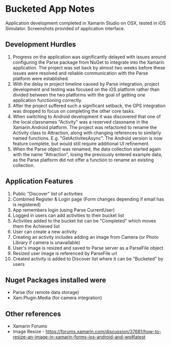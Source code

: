 # Bucketed App Notes

Application development completed in Xamarin Studio on OSX, tested in iOS Simulator.
Screenshots provided of application interface.

## Development Hurdles

1. Progress on the application was significantly delayed with issues around configuring the Parse package from NuGet to integrate into the Xamarin application. The project was set back by almost two weeks before these issues were resolved and reliable communication with the Parse platform were established.
2. With the delay in project timeline caused by Parse integration, project development and testing was focused on the iOS platform rather than divided between the two platforms with the goal of getting one application functioning correctly.
3. After the project suffered such a significant setback, the GPS integration was dropped to focus on completing the other core tasks.
4. When switching to Android development it was discovered that one of the local classnames "Activity" was a reserved classname in the Xamarin.Android platform. The project was refactored to rename the Activity class to Attraction, along with changing references to similarly named functions. E.g. "GetActivitesAsync". The Android version is now feature complete, but would still require additional UI refinement.
5. When the Parse object was renamed, the data collection started again with the name "Attraction", losing the previously entered example data, as the Parse platform did not offer a function to rename an existing collection.

## Application Features
1. Public "Discover" list of activities
2. Combined Register & Login page (Form changes depending if email has is registered)
3. App remembers login (using Parse CurrentUser)
4. Logged in users can add activities to their bucket list
5. Activities added to the bucket list can be "Completed" which moves them the Achieved list
6. User can create a new activity
7. Creating an activity includes adding an image from Camera (or Photo Library if camera is unavailable)
8. User's image is resized and saved to Parse server as a ParseFile object
9. Resized user image is referenced by ParseFile url
10. Created activity is added to Discover list where it can be "Bucketed" by users

## Nuget Packages installed were
* Parse (for remote data storage)
* Xam.Plugin.Media (for camera integration)

## Other references
* Xamarin Forums
* Image Resize - https://forums.xamarin.com/discussion/37681/how-to-resize-an-image-in-xamarin-forms-ios-android-and-wp#latest
